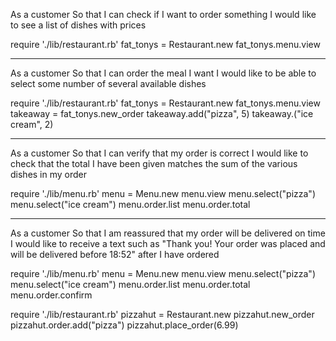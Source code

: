 

As a customer
So that I can check if I want to order something
I would like to see a list of dishes with prices

require './lib/restaurant.rb'
fat_tonys = Restaurant.new
fat_tonys.menu.view

-------------------------------------------

As a customer
So that I can order the meal I want
I would like to be able to select some number of several available dishes

require './lib/restaurant.rb'
fat_tonys = Restaurant.new
fat_tonys.menu.view
takeaway = fat_tonys.new_order
takeaway.add("pizza", 5)
takeaway.("ice cream", 2)

-------------------------------------------

As a customer
So that I can verify that my order is correct
I would like to check that the total I have been given matches the sum of the various dishes in my order

require './lib/menu.rb'
menu = Menu.new
menu.view
menu.select("pizza")
menu.select("ice cream")
menu.order.list
menu.order.total

------------------------------------------

As a customer
So that I am reassured that my order will be delivered on time
I would like to receive a text such as "Thank you! Your order was placed and will be delivered before 18:52" after I have ordered

require './lib/menu.rb'
menu = Menu.new
menu.view
menu.select("pizza")
menu.select("ice cream")
menu.order.list
menu.order.total
menu.order.confirm

require './lib/restaurant.rb'
pizzahut = Restaurant.new
pizzahut.new_order
pizzahut.order.add("pizza")
pizzahut.place_order(6.99)
